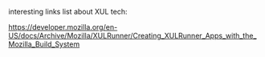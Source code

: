 interesting links list about XUL tech:

https://developer.mozilla.org/en-US/docs/Archive/Mozilla/XULRunner/Creating_XULRunner_Apps_with_the_Mozilla_Build_System
